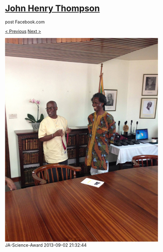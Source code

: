 # [John Henry Thompson](../README.md)
post Facebook.com

[< Previous](2013-09-02-48.md) [Next >](2013-09-02-50.md)

[![](../media/2013-09-02/JA-Science-Award-38.jpg)](../README.md)
JA-Science-Award
2013-09-02 21:32:44